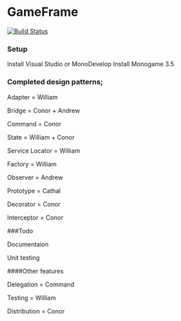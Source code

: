 # GameFrame
[![Build Status](https://travis-ci.org/Taikatou/GameFrame.svg?branch=master)](https://travis-ci.org/Taikatou/GameFrame)

### Setup
Install Visual Studio or MonoDevelop
Install Monogame 3.5

### Completed design patterns;
Adapter = William

Bridge = Conor + Andrew

Command = Conor

State = William + Conor

Service Locator = William

Factory = William

Observer = Andrew

Prototype = Cathal

Decorator = Conor

Interceptor = Conor

###Todo

Documentaion

Unit testing


####Other features

Delegation = Command

Testing = William

Distribution = Conor
